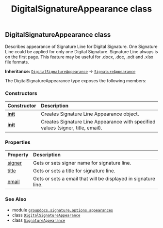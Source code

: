 ﻿---
title: DigitalSignatureAppearance class
second_title: GroupDocs.Signature for Python via .NET API References
description: 
type: docs
url: /python-net/groupdocs.signature.options.appearances/digitalsignatureappearance/
is_root: false
weight: 10
---

## DigitalSignatureAppearance class

Describes appearance of Signature Line for Digital Signature.
One Signature Line could be applied for only one Digital Signature.
Signature Line always is on the first page. 
This feature may be useful for .docx, .doc, .odt and .xlsx file formats.



**Inheritance:** [`DigitalSignatureAppearance`](/signature/python-net/groupdocs.signature.options.appearances/digitalsignatureappearance) → 
[`SignatureAppearance`](/signature/python-net/groupdocs.signature.options.appearances/signatureappearance)



The DigitalSignatureAppearance type exposes the following members:

### Constructors
| Constructor | Description |
| :- | :- |
| [__init__](/signature/python-net/groupdocs.signature.options.appearances/digitalsignatureappearance/__init__/#) | Creates Signature Line Appearance object. |
| [__init__](/signature/python-net/groupdocs.signature.options.appearances/digitalsignatureappearance/__init__/#str-str-str) | Creates Signature Line Appearance with specified values (signer, title, email). |


### Properties
| Property | Description |
| :- | :- |
| [signer](/signature/python-net/groupdocs.signature.options.appearances/digitalsignatureappearance/signer) | Gets or sets signer name for signature line. |
| [title](/signature/python-net/groupdocs.signature.options.appearances/digitalsignatureappearance/title) | Gets or sets a title for signature line. |
| [email](/signature/python-net/groupdocs.signature.options.appearances/digitalsignatureappearance/email) | Gets or sets a email that will be displayed in signature line. |



### See Also
* module [`groupdocs.signature.options.appearances`](..)
* class [`DigitalSignatureAppearance`](/signature/python-net/groupdocs.signature.options.appearances/digitalsignatureappearance)
* class [`SignatureAppearance`](/signature/python-net/groupdocs.signature.options.appearances/signatureappearance)
